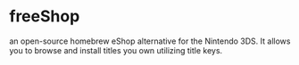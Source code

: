 # freeShop
an open-source homebrew eShop alternative for the Nintendo 3DS. It allows you to browse and install titles you own utilizing title keys.
